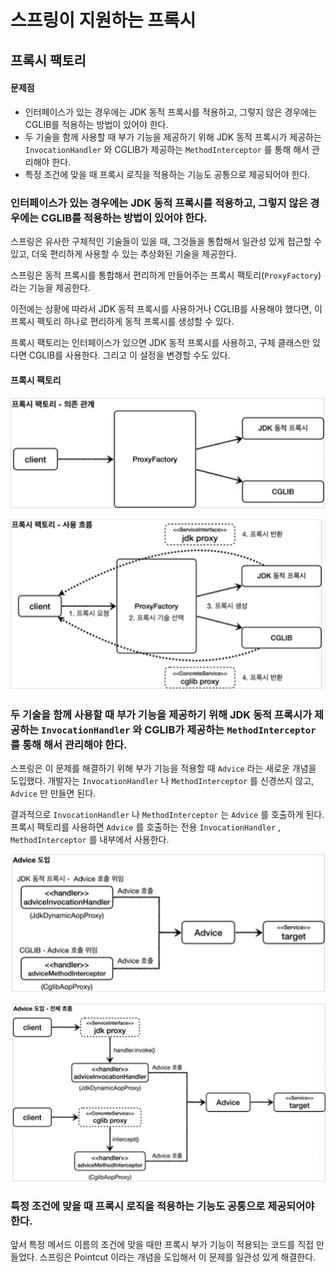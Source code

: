 # 스프링이 지원하는 프록시

## 프록시 팩토리


#### 문제점
* 인터페이스가 있는 경우에는 JDK 동적 프록시를 적용하고, 그렇지 않은 경우에는 CGLIB를 적용하는 방법이 있어야 한다.
* 두 기술을 함께 사용할 때 부가 기능을 제공하기 위해 JDK 동적 프록시가 제공하는 `InvocationHandler` 와 CGLIB가 제공하는 
  `MethodInterceptor` 를 통해 해서 관리해야 한다.
* 특정 조건에 맞을 때 프록시 로직을 적용하는 기능도 공통으로 제공되어야 한다.


### 인터페이스가 있는 경우에는 JDK 동적 프록시를 적용하고, 그렇지 않은 경우에는 CGLIB를 적용하는 방법이 있어야 한다.

스프링은 유사한 구체적인 기술들이 있을 때, 그것들을 통합해서 일관성 있게 접근할 수 있고, 더욱 편리하게 사용할 수 있는 추상화된 기술을 제공한다.


스프링은 동적 프록시를 통합해서 편리하게 만들어주는 프록시 팩토리(`ProxyFactory`)라는 기능을 제공한다.


이전에는 상황에 따라서 JDK 동적 프록시를 사용하거나 CGLIB를 사용해야 했다면, 
이 프록시 팩토리 하나로 편리하게 동적 프록시를 생성할 수 있다.


프록시 팩토리는 인터페이스가 있으면 JDK 동적 프록시를 사용하고, 구체 클래스만 있다면 CGLIB를 사용한다. 그리고 이 설정을 변경할 수도 있다.

#### 프록시 팩토리

![](res/img.png)


![](res/img_1.png)


### 두 기술을 함께 사용할 때 부가 기능을 제공하기 위해 JDK 동적 프록시가 제공하는 `InvocationHandler` 와 CGLIB가 제공하는 `MethodInterceptor` 를 통해 해서 관리해야 한다.


스프링은 이 문제를 해결하기 위해 부가 기능을 적용할 때 `Advice` 라는 새로운 개념을 도입했다. 개발자는 
`InvocationHandler` 나 `MethodInterceptor` 를 신경쓰지 않고, `Advice` 만 만들면 된다.


결과적으로 `InvocationHandler` 나 `MethodInterceptor` 는 `Advice` 를 호출하게 된다.
프록시 팩토리를 사용하면 `Advice` 를 호출하는 전용 `InvocationHandler` , `MethodInterceptor` 를 내부에서 사용한다.


![](res/img_2.png)


![](res/img_3.png)


### 특정 조건에 맞을 때 프록시 로직을 적용하는 기능도 공통으로 제공되어야 한다.

앞서 특정 메서드 이름의 조건에 맞을 때만 프록시 부가 기능이 적용되는 코드를 직접 만들었다. 스프링은 Pointcut 이라는 개념을 도입해서 이 문제를 일관성 있게 해결한다.
